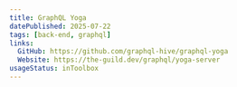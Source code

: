 ```yaml
---
title: GraphQL Yoga
datePublished: 2025-07-22
tags: [back-end, graphql]
links:
  GitHub: https://github.com/graphql-hive/graphql-yoga
  Website: https://the-guild.dev/graphql/yoga-server
usageStatus: inToolbox
---
```

